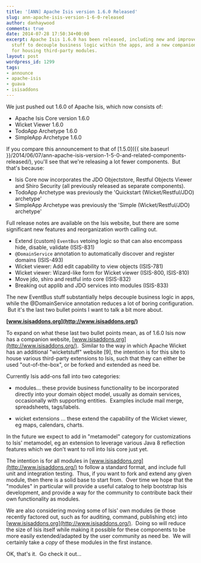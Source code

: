```yaml
---
title: '[ANN] Apache Isis version 1.6.0 Released'
slug: ann-apache-isis-version-1-6-0-released
author: danhaywood
comments: true
date: 2014-07-28 17:50:34+00:00
excerpt: Apache Isis 1.6.0 has been released, including new and improved event bus
  stuff to decouple business logic within the apps, and a new companion www.isisaddons.org
  for housing third-party modules.
layout: post
wordpress_id: 1299
tags:
- announce
- apache-isis
- guava
- isisaddons
---
```


We just pushed out 1.6.0 of Apache Isis, which now consists of:

* Apache Isis Core version 1.6.0
* Wicket Viewer 1.6.0
* TodoApp Archetype 1.6.0
* SimpleApp Archetype 1.6.0

If you compare this announcement to that of [1.5.0]({{ site.baseurl }}/2014/06/07/ann-apache-isis-version-1-5-0-and-related-components-released/), you'll see that we're releasing a lot fewer components.  But that's because:

* Isis Core now incorporates the JDO Objectstore, Restful Objects Viewer and Shiro Security (all previously released as separate components).
* TodoApp Archetype was previously the 'Quickstart (Wicket/Restful/JDO) archetype'
* SimpleApp Archetype was previously the 'Simple (Wicket/Restful/JDO) archetype'

Full release notes are available on the Isis website, but there are some significant new features and reorganization worth calling out.

* Extend (custom) `EventBus` vetoing logic so that can also encompass hide, disable, validate (ISIS-831)
* `@DomainService` annotation to automatically discover and register domains (ISIS-493)
* Wicket viewer: Add edit capability to view objects (ISIS-781)
* Wicket viewer: Wizard-like form for Wicket viewer (ISIS-800, ISIS-810)
* Move jdo, shiro and restful into core (ISIS-832)
* Breaking out applib and JDO services into modules (ISIS-833)

The new EventBus stuff substantially helps decouple business logic in apps, while the @DomainService annotation reduces a lot of boring configuration.  But it's the last two bullet points I want to talk a bit more about.

**[www.isisaddons.org](http://www.isisaddons.org/)**

To expand on what these last two bullet points mean, as of 1.6.0 Isis now has a companion website, [www.isisaddons.org](http://www.isisaddons.org/).  Similar to the way in which Apache Wicket has an additional "wicketstuff" website [9], the intention is for this site to house various third-party extensions to Isis, such that they can either be used "out-of-the-box", or be forked and extended as need be.

Currently Isis add-ons fall into two categories:

* modules... these provide business functionality to be incorporated directly into your domain object model, usually as domain services, occasionally with supporting entities.  Examples include mail merge, spreadsheets, tags/labels.

* wicket extensions ... these extend the capability of the Wicket viewer, eg maps, calendars, charts.

In the future we expect to add in "metamodel" category for customizations to Isis' metamodel, eg an extension to leverage various Java 8 reflection features which we don't want to roll into Isis core just yet.

The intention is for all modules in [www.isisaddons.org](http://www.isisaddons.org/) to follow a standard format, and include full unit and integration testing.  Thus, if you want to fork and extend any given module, then there is a solid base to start from.  Over time we hope that the "modules" in particular will provide a useful catalog to help bootstrap Isis development, and provide a way for the community to contribute back their own functionality as modules.

We are also considering moving some of Isis' own modules (ie those recently factored out, such as for auditing, command, publishing etc) into [www.isisaddons.org](http://www.isisaddons.org/).  Doing so will reduce the size of Isis itself while making it possible for these components to be more easily extended/adapted by the user community as need be.  We will certainly take a *copy* of these modules in the first instance.

OK, that's it.  Go check it out...
